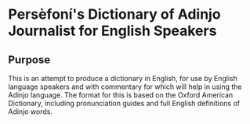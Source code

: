 # Persèfoní's Dictionary of Adinjo Journalist for English Speakers

## Purpose

This is an attempt to produce a dictionary in English, for use by English language speakers and with commentary for which will help in using the Adinjo language. The format for this is based on the Oxford American Dictionary, including pronunciation guides and full English definitions of Adinjo words.
